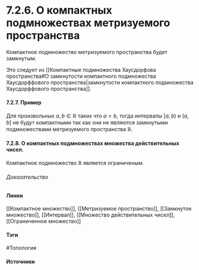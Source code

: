 # 7.2.6. О компактных подмножествах метризуемого пространства
Компактное подмножество метризуемого пространства будет замкнутым.

Это следует из [[Компактные подмножества Хаусдорфова пространства#О замкнутости компактного подмножества Хаусдорффового пространства|замкнутости компактного подмножества Хаусдорффового пространства]].
#### 7.2.7. Пример
Для произвольных $a,b\in\mathbb{R}$ таких что $a<b$, тогда интервалы $[a,b)$ и $(a,b]$ не будут компактными так как они не являются замкнутыми подмножествами метризуемого пространства $\mathbb{R}$.
#### 7.2.8. О компактных подмножествах множества действительных чисел.
Компактное подмножество $\mathbb{R}$ является ограниченым.
###### Доказательство
#### Линки
 [[Компактное множество]],
 [[Метризуемое пространство]],
 [[Замкнутое множество]],
 [[Интервал]],
 [[Множество действительных чисел]],
 [[Ограниченное множество]]
#### Тэги
 #Топология 
#### Источники
